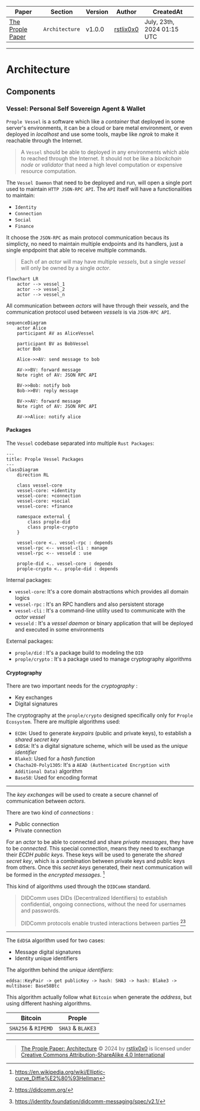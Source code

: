 |   Paper   |   Section |   Version |   Author  |   CreatedAt   |
|   ------- |   ------- |   ------  |   ------  |   ---------   |
|   [The Prople Paper](https://github.com/prople/paper/tree/main/the-prople-paper/v1.0.0)   |   `Architecture` | v1.0.0 | [rstlix0x0](https://github.com/rstlix0x0/) |    July, 23th, 2024  01:15 UTC

---

# Architecture

## Components

### Vessel: Personal Self Sovereign Agent & Wallet

`Prople Vessel` is a software which like a *container* that deployed in some server's environments, it can be a cloud or bare metal environment, or even deployed in *localhost* and use some tools, maybe like *ngrok* to make it reachable through the Internet.

> A `Vessel` should be able to deployed in any environments which able to reached through the Internet. It should not be like a *blockchain node* or *validator* that need a high level computation or expensive resource computation.

The `Vessel Daemon` that need to be deployed and run, will open a single port used to maintain `HTTP JSON-RPC API`. The `API` itself will have a functionalities to maintain:

- `Identity`
- `Connection`
- `Social`
- `Finance`

It choose the `JSON-RPC` as main protocol communication becaus its simplicty, no need to maintain multiple endpoints and its handlers, just a single enpdpoint that able to receive multiple commands.

> Each of an *actor* will may have multiple *vessels*, but a single *vessel* will only be owned by a single *actor*.

```mermaid
flowchart LR
    actor --> vessel_1
    actor --> vessel_2
    actor --> vessel_n
```

All communication between *actors* will have through their *vessels*, and the communication protocol used between *vessels* is via `JSON-RPC API`.

```mermaid
sequenceDiagram
    actor Alice
    participant AV as AliceVessel

    participant BV as BobVessel
    actor Bob

    Alice->>AV: send message to bob

    AV->>BV: forward message
    Note right of AV: JSON RPC API

    BV->>Bob: notify bob
    Bob->>BV: reply message
    
    BV->>AV: forward message 
    Note right of AV: JSON RPC API
    
    AV->>Alice: notify alice
```

#### Packages 

The `Vessel` codebase separated into multiple `Rust Packages`:

```mermaid
---
title: Prople Vessel Packages 
---
classDiagram
    direction RL

    class vessel-core
    vessel-core: +identity
    vessel-core: +connection
    vessel-core: +social
    vessel-core: +finance

    namespace external {
        class prople-did
        class prople-crypto
    }

    vessel-core <.. vessel-rpc : depends    
    vessel-rpc <-- vessel-cli : manage 
    vessel-rpc <-- vesseld : use

    prople-did <.. vessel-core : depends
    prople-crypto <.. prople-did : depends
```

Internal packages:

- `vessel-core`: It's a core domain abstractions which provides all domain logics
- `vessel-rpc` : It's an RPC handlers and also persistent storage
- `vessel-cli` : It's a command-line utility used to communicate with the *actor vessel*
- `vesseld` : It's a *vessel daemon* or binary application that will be deployed and executed in some environments 

External packages:

- `prople/did` : It's a package build to modeling the `DID`
- `prople/crypto` : It's a package used to manage cryptography algorithms 

#### Cryptography

There are two important needs for the *cryptography* :

- Key exchanges
- Digital signatures

The cryptography at the `prople/crypto` designed specifically only for `Prople Ecosystem`. There are multiple algorithms used:

- `ECDH`: Used to generate *keypairs* (public and private keys), to establish a *shared secret key*
- `EdDSA`: It's a digital signature scheme, which will be used as the *unique identifier*
- `Blake3`: Used for a *hash function*
- `Chacha20-Poly1305`: It's a `AEAD (Authenticated Encryption with Additional Data)` algorithm
- `Base58`: Used for encoding format

---

The *key exchanges* will be used to create a secure channel of communication between *actors*.

There are two kind of *connections* :

- Public connection
- Private connection

For an *actor* to be able to connected and share *private messages*, they have to be *connected*. This special connection, means they need to exchange their *ECDH public keys*. These keys will be used to generate the *shared secret key*, which is a combination between private keys and public keys from others. Once this *secret keys* generated, their next communication will be formed in the *encrypted messages*. [^1] 

This kind of algorithms used through the `DIDComm` standard.

> DIDComm uses DIDs (Decentralized Identifiers) to establish confidential, ongoing connections, without the need for usernames and passwords.
>
> DIDComm protocols enable trusted interactions between parties [^2][^3]

---

The `EdDSA` algorithm used for two cases:

- Message digital signatures
- Identity unique identifiers

The algorithm behind the *unique identifiers*:

```
eddsa::KeyPair -> get publicKey -> hash: SHA3 -> hash: Blake3 -> multibase: Base58Btc 
```

This algorithm actually follow what `Bitcoin` when generate the *address*, but using different hashing algorithms. 

|   Bitcoin |   Prople  |
|   ------- |   ------  |
|   `SHA256` & `RIPEMD` |   `SHA3` & `BLAKE3`   |

[^1]: https://en.wikipedia.org/wiki/Elliptic-curve_Diffie%E2%80%93Hellman
[^2]: https://didcomm.org/
[^3]: https://identity.foundation/didcomm-messaging/spec/v2.1/
---

> [The Prople Paper: Architecture](https://github.com/prople/paper/blob/main/the-prople-paper/v1.0.0/architecture.md) © 2024 by [rstlix0x0](https://github.com/rstlix0x0/) is licensed under [Creative Commons Attribution-ShareAlike 4.0 International](https://creativecommons.org/licenses/by-sa/4.0/?ref=chooser-v1) 
